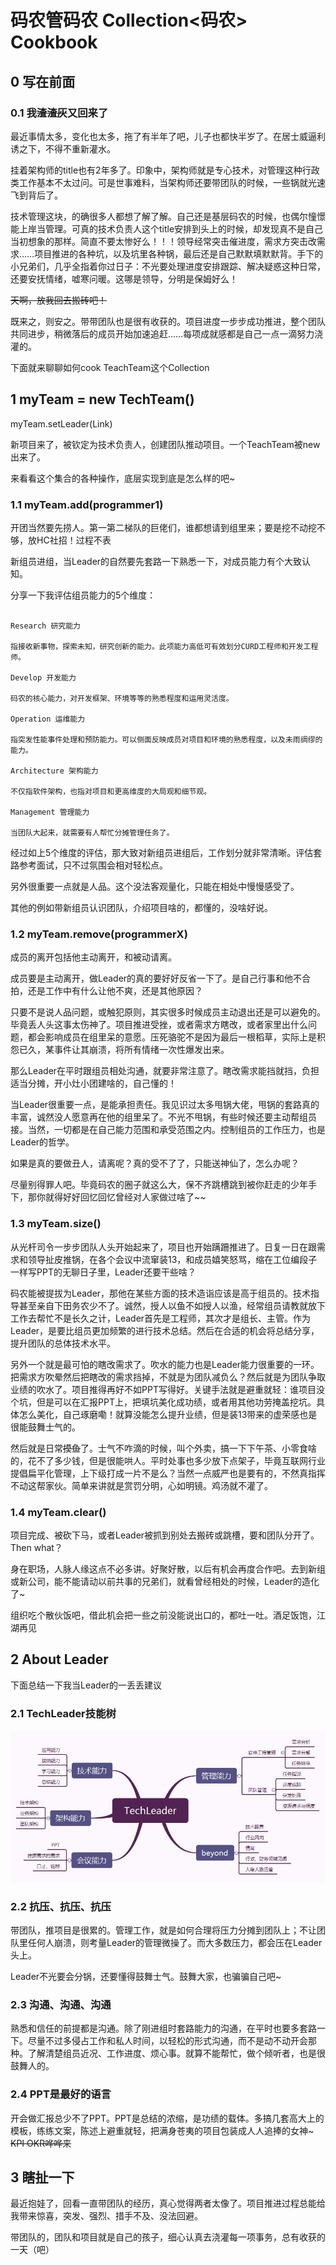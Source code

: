 # 码农管码农 Collection<码农> Cookbook

## 0 写在前面

### 0.1 我~~渣渣灰~~又回来了

最近事情太多，变化也太多，拖了有半年了吧，儿子也都快半岁了。在居士威逼利诱之下，不得不重新灌水。

挂着架构师的title也有2年多了。印象中，架构师就是专心技术，对管理这种行政类工作基本不太过问。可是世事难料，当架构师还要带团队的时候，一些锅就光速飞到背后了。

技术管理这块，的确很多人都想了解了解。自己还是基层码农的时候，也偶尔憧憬能上岸当管理。可真的技术负责人这个title安排到头上的时候，却发现真不是自己当初想象的那样。简直不要太惨好么！！！领导经常突击催进度，需求方突击改需求……项目推进的各种坑，以及坑里各种锅，最后还是自己默默填默默背。手下的小兄弟们，几乎全指着你过日子：不光要处理进度安排跟踪、解决疑惑这种日常，还要安抚情绪，嘘寒问暖。这哪是领导，分明是保姆好么！

~~天啊，放我回去搬砖吧！~~

既来之，则安之。带带团队也是很有收获的。项目进度一步步成功推进，整个团队共同进步，稍微落后的成员开始加速追赶……每项成就感都是自己一点一滴努力浇灌的。

下面就来聊聊如何cook TeachTeam这个Collection

## 1 myTeam = new TechTeam()

myTeam.setLeader(Link)

新项目来了，被钦定为技术负责人，创建团队推动项目。一个TeachTeam被new出来了。

来看看这个集合的各种操作，底层实现到底是怎么样的吧~

### 1.1 myTeam.add(programmer1)

开团当然要先捞人。第一第二梯队的巨佬们，谁都想请到组里来；要是挖不动挖不够，放HC社招！过程不表

新组员进组，当Leader的自然要先套路一下熟悉一下，对成员能力有个大致认知。

分享一下我评估组员能力的5个维度：

```

Research 研究能力 

指接收新事物，探索未知，研究创新的能力。此项能力高低可有效划分CURD工程师和开发工程师。

Develop 开发能力

码农的核心能力，对开发框架、环境等等的熟悉程度和运用灵活度。

Operation 运维能力

指突发性能事件处理和预防能力。可以侧面反映成员对项目和环境的熟悉程度，以及未雨绸缪的能力。

Architecture 架构能力

不仅指软件架构，也指对项目和更高维度的大局观和细节观。

Management 管理能力

当团队大起来，就需要有人帮忙分摊管理任务了。

```

经过如上5个维度的评估，那大致对新组员进组后，工作划分就非常清晰。评估套路参考面试，只不过氛围会相对轻松点。

另外很重要一点就是人品。这个没法客观量化，只能在相处中慢慢感受了。

其他的例如带新组员认识团队，介绍项目啥的，都懂的，没啥好说。

### 1.2 myTeam.remove(programmerX)

成员的离开包括他主动离开，和被动请离。

成员要是主动离开，做Leader的真的要好好反省一下了。是自己行事和他不合拍，还是工作中有什么让他不爽，还是其他原因？

只要不是说人品问题，或触犯原则，其实很多时候成员主动退出还是可以避免的。毕竟丢人头这事太伤神了。项目推进受挫，或者需求方瞎改，或者家里出什么问题，都会影响成员在组里呆的意愿。压死骆驼不是因为最后一根稻草，实际上是积怨已久，某事件让其崩溃，将所有情绪一次性爆发出来。

那么Leader在平时跟组员相处沟通，就要非常注意了。瞎改需求能挡就挡，负担适当分摊，开小灶小团建啥的，自己懂的！

当Leader很重要一点，是能承担责任。我见识过太多甩锅大佬，甩锅的套路真的丰富，诚然没人愿意再在他的组里呆了。不光不甩锅，有些时候还要主动帮组员接。当然，一切都是在自己能力范围和承受范围之内。控制组员的工作压力，也是Leader的哲学。

如果是真的要做丑人，请离呢？真的受不了了，只能送神仙了，怎么办呢？

尽量别得罪人吧。毕竟码农的圈子就这么大，保不齐跳槽跳到被你赶走的少年手下，那你就得好好回忆回忆曾经对人家做过啥了~~

### 1.3 myTeam.size()

从光杆司令一步步团队人头开始起来了，项目也开始蹒跚推进了。日复一日在跟需求和领导扯皮推锅，在各个会议中流窜装13，和成员嬉笑怒骂，缩在工位编段子一样写PPT的无聊日子里，Leader还要干些啥？

码农能被提拔为Leader，那他在某些方面的技术造诣应该是高于组员的。技术指导甚至亲自下田务农少不了。诚然，授人以鱼不如授人以渔，经常组员请教就放下工作去帮忙不是长久之计，Leader首先是工程师，其次才是组长、主管。作为Leader，是要比组员更加频繁的进行技术总结。然后在合适的机会将总结分享，提升团队的总体技术水平。

另外一个就是最可怕的瞎改需求了。吹水的能力也是Leader能力很重要的一环。把需求方吹晕然后把瞎改的需求挡掉，不就是为团队减负么？然后就是为团队争取业绩的吹水了。项目推得再好不如PPT写得好。关键手法就是避重就轻：谁项目没个坑，但是可以在汇报PPT上，把填坑美化成功绩，或者用其他功劳掩盖挖坑。具体怎么美化，自己琢磨嘞！就算没能怎么提升业绩，但是装13带来的虚荣感也是很能鼓舞士气的。

然后就是日常~~摸鱼~~了。士气不咋滴的时候，叫个外卖，搞一下下午茶、小零食啥的，花不了多少钱，但是很能哄人。平时处事也多少放下点架子，毕竟互联网行业提倡扁平化管理，上下级打成一片不是么？当然一点威严也是要有的，不然真指挥不动这帮家伙。简单来讲就是赏罚分明，心如明镜。鸡汤就不灌了。

### 1.4 myTeam.clear()

项目完成、被砍下马，或者Leader被抓到别处去搬砖或跳槽，要和团队分开了。Then what？

身在职场，人脉人缘这点不必多讲。好聚好散，以后有机会再度合作吧。去到新组或新公司，能不能请动以前共事的兄弟们，就看曾经相处的时候，Leader的造化了~

组织吃个散伙饭吧，借此机会把一些之前没能说出口的，都吐一吐。酒足饭饱，江湖再见

## 2 About Leader

下面总结一下我当Leader的一丢丢建议

### 2.1 TechLeader技能树

![](../resources/tech-leader-skills.jpg)

### 2.2 抗压、抗压、抗压

带团队，推项目是很累的。管理工作，就是如何合理将压力分摊到团队上；不让团队里任何人崩溃，则考量Leader的管理微操了。而大多数压力，都会压在Leader头上。

Leader不光要会分锅，还要懂得鼓舞士气。鼓舞大家，也骗骗自己吧~

### 2.3 沟通、沟通、沟通

熟悉和信任的前提都是沟通。除了刚进组时套路能力的沟通，在平时也要多套路一下。尽量不过多侵占工作和私人时间，以轻松的形式沟通，而不是动不动开会那种。了解清楚组员近况、工作进度、烦心事。就算不能帮忙，做个倾听者，也是很鼓舞人的。

### 2.4 PPT是最好的语言

开会做汇报总少不了PPT。PPT是总结的浓缩，是功绩的载体。多搞几套高大上的模板，练练文案，陈述上避重就轻，把满身苍夷的项目包装成人人追捧的女神~ ~~KPI OKR哗哗来~~

## 3 瞎扯一下

最近抱娃了，回看一直带团队的经历，真心觉得两者太像了。项目推进过程总能给我带来惊喜，突发、强烈、措手不及、没法回避。

带团队的，团队和项目就是自己的孩子，细心认真去浇灌每一项事务，总有收获的一天（吧）